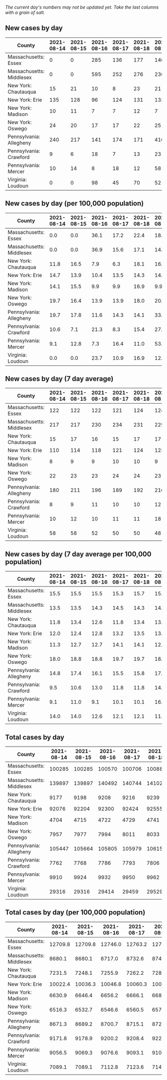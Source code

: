 _The current day's numbers may not be updated yet. Take the last columns with a grain of salt._
## New cases by day

| County | 2021-08-14 | 2021-08-15 | 2021-08-16 | 2021-08-17 | 2021-08-18 | 2021-08-19 | 2021-08-20 |
| --- | --- | --- | --- | --- | --- | --- | --- |
| Massachusetts: Essex | 0 | 0 | 285 | 136 | 177 | 146 | 163 |
| Massachusetts: Middlesex | 0 | 0 | 595 | 252 | 276 | 236 | 286 |
| New York: Chautauqua | 15 | 21 | 10 | 8 | 23 | 21 | 22 |
| New York: Erie | 135 | 128 | 96 | 124 | 131 | 133 | 140 |
| New York: Madison | 10 | 11 | 7 | 7 | 12 | 7 | 11 |
| New York: Oswego | 24 | 20 | 17 | 17 | 22 | 25 | 21 |
| Pennsylvania: Allegheny | 240 | 217 | 141 | 174 | 171 | 410 | 210 |
| Pennsylvania: Crawford | 9 | 6 | 18 | 7 | 13 | 23 | 13 |
| Pennsylvania: Mercer | 10 | 14 | 8 | 18 | 12 | 58 | 19 |
| Virginia: Loudoun | 0 | 0 | 98 | 45 | 70 | 52 | 63 |

## New cases by day (per 100,000 population)

| County | 2021-08-14 | 2021-08-15 | 2021-08-16 | 2021-08-17 | 2021-08-18 | 2021-08-19 | 2021-08-20 |
| --- | --- | --- | --- | --- | --- | --- | --- |
| Massachusetts: Essex | 0.0 | 0.0 | 36.1 | 17.2 | 22.4 | 18.5 | 20.7 |
| Massachusetts: Middlesex | 0.0 | 0.0 | 36.9 | 15.6 | 17.1 | 14.6 | 17.7 |
| New York: Chautauqua | 11.8 | 16.5 | 7.9 | 6.3 | 18.1 | 16.5 | 17.3 |
| New York: Erie | 14.7 | 13.9 | 10.4 | 13.5 | 14.3 | 14.5 | 15.2 |
| New York: Madison | 14.1 | 15.5 | 9.9 | 9.9 | 16.9 | 9.9 | 15.5 |
| New York: Oswego | 19.7 | 16.4 | 13.9 | 13.9 | 18.0 | 20.5 | 17.2 |
| Pennsylvania: Allegheny | 19.7 | 17.8 | 11.6 | 14.3 | 14.1 | 33.7 | 17.3 |
| Pennsylvania: Crawford | 10.6 | 7.1 | 21.3 | 8.3 | 15.4 | 27.2 | 15.4 |
| Pennsylvania: Mercer | 9.1 | 12.8 | 7.3 | 16.4 | 11.0 | 53.0 | 17.4 |
| Virginia: Loudoun | 0.0 | 0.0 | 23.7 | 10.9 | 16.9 | 12.6 | 15.2 |

## New cases by day (7 day average)

| County | 2021-08-14 | 2021-08-15 | 2021-08-16 | 2021-08-17 | 2021-08-18 | 2021-08-19 | 2021-08-20 |
| --- | --- | --- | --- | --- | --- | --- | --- |
| Massachusetts: Essex | 122 | 122 | 122 | 121 | 124 | 124 | 130 |
| Massachusetts: Middlesex | 217 | 217 | 230 | 234 | 231 | 229 | 235 |
| New York: Chautauqua | 15 | 17 | 16 | 15 | 17 | 17 | 17 |
| New York: Erie | 110 | 114 | 118 | 121 | 124 | 123 | 127 |
| New York: Madison | 8 | 9 | 9 | 10 | 10 | 9 | 9 |
| New York: Oswego | 22 | 23 | 23 | 24 | 24 | 23 | 21 |
| Pennsylvania: Allegheny | 180 | 211 | 196 | 189 | 192 | 216 | 223 |
| Pennsylvania: Crawford | 8 | 9 | 11 | 10 | 10 | 12 | 13 |
| Pennsylvania: Mercer | 10 | 12 | 10 | 11 | 11 | 18 | 20 |
| Virginia: Loudoun | 58 | 58 | 52 | 50 | 50 | 48 | 47 |

## New cases by day (7 day average per 100,000 population)

| County | 2021-08-14 | 2021-08-15 | 2021-08-16 | 2021-08-17 | 2021-08-18 | 2021-08-19 | 2021-08-20 |
| --- | --- | --- | --- | --- | --- | --- | --- |
| Massachusetts: Essex | 15.5 | 15.5 | 15.5 | 15.3 | 15.7 | 15.7 | 16.5 |
| Massachusetts: Middlesex | 13.5 | 13.5 | 14.3 | 14.5 | 14.3 | 14.2 | 14.6 |
| New York: Chautauqua | 11.8 | 13.4 | 12.6 | 11.8 | 13.4 | 13.4 | 13.4 |
| New York: Erie | 12.0 | 12.4 | 12.8 | 13.2 | 13.5 | 13.4 | 13.8 |
| New York: Madison | 11.3 | 12.7 | 12.7 | 14.1 | 14.1 | 12.7 | 12.7 |
| New York: Oswego | 18.0 | 18.8 | 18.8 | 19.7 | 19.7 | 18.8 | 17.2 |
| Pennsylvania: Allegheny | 14.8 | 17.4 | 16.1 | 15.5 | 15.8 | 17.8 | 18.3 |
| Pennsylvania: Crawford | 9.5 | 10.6 | 13.0 | 11.8 | 11.8 | 14.2 | 15.4 |
| Pennsylvania: Mercer | 9.1 | 11.0 | 9.1 | 10.1 | 10.1 | 16.4 | 18.3 |
| Virginia: Loudoun | 14.0 | 14.0 | 12.6 | 12.1 | 12.1 | 11.6 | 11.4 |

## Total cases by day

| County | 2021-08-14 | 2021-08-15 | 2021-08-16 | 2021-08-17 | 2021-08-18 | 2021-08-19 | 2021-08-20 |
| --- | --- | --- | --- | --- | --- | --- | --- |
| Massachusetts: Essex | 100285 | 100285 | 100570 | 100706 | 100883 | 101029 | 101192 |
| Massachusetts: Middlesex | 139897 | 139897 | 140492 | 140744 | 141020 | 141256 | 141542 |
| New York: Chautauqua | 9177 | 9198 | 9208 | 9216 | 9239 | 9260 | 9282 |
| New York: Erie | 92076 | 92204 | 92300 | 92424 | 92555 | 92688 | 92828 |
| New York: Madison | 4704 | 4715 | 4722 | 4729 | 4741 | 4748 | 4759 |
| New York: Oswego | 7957 | 7977 | 7994 | 8011 | 8033 | 8058 | 8079 |
| Pennsylvania: Allegheny | 105447 | 105664 | 105805 | 105979 | 106150 | 106560 | 106770 |
| Pennsylvania: Crawford | 7762 | 7768 | 7786 | 7793 | 7806 | 7829 | 7842 |
| Pennsylvania: Mercer | 9910 | 9924 | 9932 | 9950 | 9962 | 10020 | 10039 |
| Virginia: Loudoun | 29316 | 29316 | 29414 | 29459 | 29529 | 29581 | 29644 |

## Total cases by day (per 100,000 population)

| County | 2021-08-14 | 2021-08-15 | 2021-08-16 | 2021-08-17 | 2021-08-18 | 2021-08-19 | 2021-08-20 |
| --- | --- | --- | --- | --- | --- | --- | --- |
| Massachusetts: Essex | 12709.8 | 12709.8 | 12746.0 | 12763.2 | 12785.6 | 12804.1 | 12824.8 |
| Massachusetts: Middlesex | 8680.1 | 8680.1 | 8717.0 | 8732.6 | 8749.8 | 8764.4 | 8782.2 |
| New York: Chautauqua | 7231.5 | 7248.1 | 7255.9 | 7262.2 | 7280.4 | 7296.9 | 7314.2 |
| New York: Erie | 10022.4 | 10036.3 | 10046.8 | 10060.3 | 10074.5 | 10089.0 | 10104.3 |
| New York: Madison | 6630.9 | 6646.4 | 6656.2 | 6666.1 | 6683.0 | 6692.9 | 6708.4 |
| New York: Oswego | 6516.3 | 6532.7 | 6546.6 | 6560.5 | 6578.5 | 6599.0 | 6616.2 |
| Pennsylvania: Allegheny | 8671.3 | 8689.2 | 8700.7 | 8715.1 | 8729.1 | 8762.8 | 8780.1 |
| Pennsylvania: Crawford | 9171.8 | 9178.9 | 9200.2 | 9208.4 | 9223.8 | 9251.0 | 9266.3 |
| Pennsylvania: Mercer | 9056.5 | 9069.3 | 9076.6 | 9093.1 | 9104.0 | 9157.0 | 9174.4 |
| Virginia: Loudoun | 7089.1 | 7089.1 | 7112.8 | 7123.6 | 7140.6 | 7153.1 | 7168.4 |
